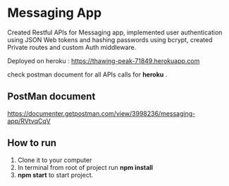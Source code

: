 # Messaging App

Created Restful APIs for Messaging app, implemented user authentication using JSON Web tokens and hashing passwords using bcrypt, created Private routes and custom Auth middleware.

Deployed on heroku : https://thawing-peak-71849.herokuapp.com

check postman document for all APIs calls for **heroku** .

## PostMan document

https://documenter.getpostman.com/view/3998236/messaging-app/RVtvqCqV

## How to run

1. Clone it to your computer
2. In terminal from root of project run **npm install**
3. **npm start** to start project.
